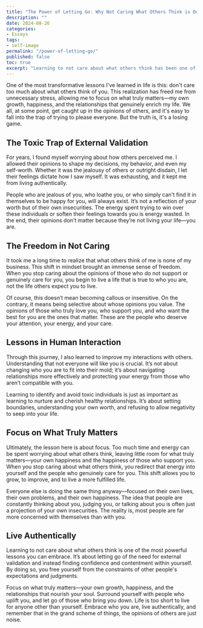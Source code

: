 ```yaml
---
title: "The Power of Letting Go: Why Not Caring What Others Think is One of Life's Greatest Lessons"
description: ""
date: 2024-08-26
categories:
- Essays
tags:
- self-image
permalink: "/power-of-letting-go/"
published: false
toc: true
excerpt: "Learning to not care about what others think has been one of the most liberating lessons of my life, allowing me to focus on my own happiness, growth, and the relationships that truly matter."
---
```

One of the most transformative lessons I've learned in life is this: don't care too much about what others think of you. This realization has freed me from unnecessary stress, allowing me to focus on what truly matters—my own growth, happiness, and the relationships that genuinely enrich my life. We all, at some point, get caught up in the opinions of others, and it's easy to fall into the trap of trying to please everyone. But the truth is, it's a losing game.

## The Toxic Trap of External Validation

For years, I found myself worrying about how others perceived me. I allowed their opinions to shape my decisions, my behavior, and even my self-worth. Whether it was the jealousy of others or outright disdain, I let their feelings dictate how I saw myself. It was exhausting, and it kept me from living authentically. 

People who are jealous of you, who loathe you, or who simply can't find it in themselves to be happy for you, will always exist. It’s not a reflection of your worth but of their own insecurities. The energy spent trying to win over these individuals or soften their feelings towards you is energy wasted. In the end, their opinions don't matter because they’re not living your life—you are.

## The Freedom in Not Caring

It took me a long time to realize that what others think of me is none of my business. This shift in mindset brought an immense sense of freedom. When you stop caring about the opinions of those who do not support or genuinely care for you, you begin to live a life that is true to who you are, not the life others expect you to live.

Of course, this doesn’t mean becoming callous or insensitive. On the contrary, it means being selective about whose opinions you value. The opinions of those who truly love you, who support you, and who want the best for you are the ones that matter. These are the people who deserve your attention, your energy, and your care.

## Lessons in Human Interaction

Through this journey, I also learned to improve my interactions with others. Understanding that not everyone will like you is crucial. It’s not about changing who you are to fit into their mold; it’s about navigating relationships more effectively and protecting your energy from those who aren’t compatible with you. 

Learning to identify and avoid toxic individuals is just as important as learning to nurture and cherish healthy relationships. It’s about setting boundaries, understanding your own worth, and refusing to allow negativity to seep into your life.

## Focus on What Truly Matters

Ultimately, the lesson here is about focus. Too much time and energy can be spent worrying about what others think, leaving little room for what truly matters—your own happiness and the happiness of those who support you. When you stop caring about what others think, you redirect that energy into yourself and the people who genuinely care for you. This shift allows you to grow, to improve, and to live a more fulfilled life.

Everyone else is doing the same thing anyway—focused on their own lives, their own problems, and their own happiness. The idea that people are constantly thinking about you, judging you, or talking about you is often just a projection of your own insecurities. The reality is, most people are far more concerned with themselves than with you.

## Live Authentically

Learning to not care about what others think is one of the most powerful lessons you can embrace. It’s about letting go of the need for external validation and instead finding confidence and contentment within yourself. By doing so, you free yourself from the constraints of other people's expectations and judgments. 

Focus on what truly matters—your own growth, happiness, and the relationships that nourish your soul. Surround yourself with people who uplift you, and let go of those who bring you down. Life is too short to live for anyone other than yourself. Embrace who you are, live authentically, and remember that in the grand scheme of things, the opinions of others are just noise.